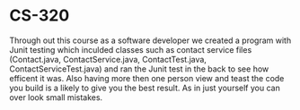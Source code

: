 # CS-320

Through out this course as a software developer we created a program with Junit testing which inculded classes such as contact service files (Contact.java, ContactService.java, ContactTest.java, ContactServiceTest.java) and ran the Junit test in the back to see how efficent it was. Also having more then one person view and teast the code you build is a likely to give you the best result. As in just yourself you can over look small mistakes.
